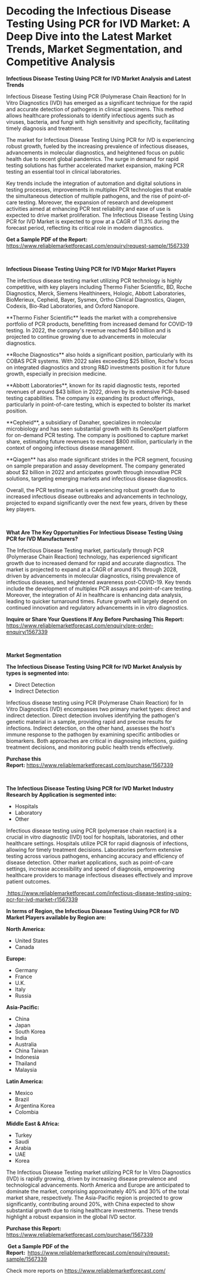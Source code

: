 <p><h1>Decoding the Infectious Disease Testing Using PCR for IVD Market: A Deep Dive into the Latest Market Trends, Market Segmentation, and Competitive Analysis</h1></p><p><strong>Infectious Disease Testing Using PCR for IVD Market Analysis and Latest Trends</strong></p>
<p><p>Infectious Disease Testing Using PCR (Polymerase Chain Reaction) for In Vitro Diagnostics (IVD) has emerged as a significant technique for the rapid and accurate detection of pathogens in clinical specimens. This method allows healthcare professionals to identify infectious agents such as viruses, bacteria, and fungi with high sensitivity and specificity, facilitating timely diagnosis and treatment.</p><p>The market for Infectious Disease Testing Using PCR for IVD is experiencing robust growth, fueled by the increasing prevalence of infectious diseases, advancements in molecular diagnostics, and heightened focus on public health due to recent global pandemics. The surge in demand for rapid testing solutions has further accelerated market expansion, making PCR testing an essential tool in clinical laboratories.</p><p>Key trends include the integration of automation and digital solutions in testing processes, improvements in multiplex PCR technologies that enable the simultaneous detection of multiple pathogens, and the rise of point-of-care testing. Moreover, the expansion of research and development activities aimed at enhancing PCR test reliability and ease of use is expected to drive market proliferation. The Infectious Disease Testing Using PCR for IVD Market is expected to grow at a CAGR of 11.3% during the forecast period, reflecting its critical role in modern diagnostics.</p></p>
<p><strong>Get a Sample PDF of the Report:&nbsp;</strong> <a href="https://www.reliablemarketforecast.com/enquiry/request-sample/1567339?utm_campaign=2299&utm_medium=2&utm_source=Github&utm_content=ia&utm_term=23032025&utm_id=infectious-disease-testing-using-pcr-for-ivd">https://www.reliablemarketforecast.com/enquiry/request-sample/1567339</a></p>
<p>&nbsp;</p>
<p><strong>Infectious Disease Testing Using PCR for IVD Major Market Players</strong></p>
<p><p>The infectious disease testing market utilizing PCR technology is highly competitive, with key players including Thermo Fisher Scientific, BD, Roche Diagnostics, Merck, Siemens Healthineers, Hologic, Abbott Laboratories, BioMerieux, Cepheid, Bayer, Sysmex, Ortho Clinical Diagnostics, Qiagen, Codexis, Bio-Rad Laboratories, and Oxford Nanopore.</p><p>**Thermo Fisher Scientific** leads the market with a comprehensive portfolio of PCR products, benefitting from increased demand for COVID-19 testing. In 2022, the company's revenue reached $40 billion and is projected to continue growing due to advancements in molecular diagnostics.</p><p>**Roche Diagnostics** also holds a significant position, particularly with its COBAS PCR systems. With 2022 sales exceeding $25 billion, Roche's focus on integrated diagnostics and strong R&D investments position it for future growth, especially in precision medicine.</p><p>**Abbott Laboratories**, known for its rapid diagnostic tests, reported revenues of around $43 billion in 2022, driven by its extensive PCR-based testing capabilities. The company is expanding its product offerings, particularly in point-of-care testing, which is expected to bolster its market position.</p><p>**Cepheid**, a subsidiary of Danaher, specializes in molecular microbiology and has seen substantial growth with its GeneXpert platform for on-demand PCR testing. The company is positioned to capture market share, estimating future revenues to exceed $800 million, particularly in the context of ongoing infectious disease management.</p><p>**Qiagen** has also made significant strides in the PCR segment, focusing on sample preparation and assay development. The company generated about $2 billion in 2022 and anticipates growth through innovative PCR solutions, targeting emerging markets and infectious disease diagnostics.</p><p>Overall, the PCR testing market is experiencing robust growth due to increased infectious disease outbreaks and advancements in technology, projected to expand significantly over the next few years, driven by these key players.</p></p>
<p>&nbsp;</p>
<p><strong>What Are The Key Opportunities For Infectious Disease Testing Using PCR for IVD Manufacturers?</strong></p>
<p><p>The Infectious Disease Testing market, particularly through PCR (Polymerase Chain Reaction) technology, has experienced significant growth due to increased demand for rapid and accurate diagnostics. The market is projected to expand at a CAGR of around 8% through 2028, driven by advancements in molecular diagnostics, rising prevalence of infectious diseases, and heightened awareness post-COVID-19. Key trends include the development of multiplex PCR assays and point-of-care testing. Moreover, the integration of AI in healthcare is enhancing data analysis, leading to quicker turnaround times. Future growth will largely depend on continued innovation and regulatory advancements in in vitro diagnostics.</p></p>
<p><strong>Inquire or Share Your Questions If Any Before Purchasing This Report:</strong> <a href="https://www.reliablemarketforecast.com/enquiry/pre-order-enquiry/1567339?utm_campaign=2299&utm_medium=2&utm_source=Github&utm_content=ia&utm_term=23032025&utm_id=infectious-disease-testing-using-pcr-for-ivd">https://www.reliablemarketforecast.com/enquiry/pre-order-enquiry/1567339</a></p>
<p>&nbsp;</p>
<p><strong>Market Segmentation</strong></p>
<p><strong>The Infectious Disease Testing Using PCR for IVD Market Analysis by types is segmented into:</strong></p>
<p><ul><li>Direct Detection</li><li>Indirect Detection</li></ul></p>
<p><p>Infectious disease testing using PCR (Polymerase Chain Reaction) for In Vitro Diagnostics (IVD) encompasses two primary market types: direct and indirect detection. Direct detection involves identifying the pathogen's genetic material in a sample, providing rapid and precise results for infections. Indirect detection, on the other hand, assesses the host's immune response to the pathogen by examining specific antibodies or biomarkers. Both approaches are critical in diagnosing infections, guiding treatment decisions, and monitoring public health trends effectively.</p></p>
<p><strong>Purchase this Report:&nbsp;</strong><a href="https://www.reliablemarketforecast.com/purchase/1567339?utm_campaign=2299&utm_medium=2&utm_source=Github&utm_content=ia&utm_term=23032025&utm_id=infectious-disease-testing-using-pcr-for-ivd">https://www.reliablemarketforecast.com/purchase/1567339</a></p>
<p>&nbsp;</p>
<p><strong>The Infectious Disease Testing Using PCR for IVD Market Industry Research by Application is segmented into:</strong></p>
<p><ul><li>Hospitals</li><li>Laboratory</li><li>Other</li></ul></p>
<p><p>Infectious disease testing using PCR (polymerase chain reaction) is a crucial in vitro diagnostic (IVD) tool for hospitals, laboratories, and other healthcare settings. Hospitals utilize PCR for rapid diagnosis of infections, allowing for timely treatment decisions. Laboratories perform extensive testing across various pathogens, enhancing accuracy and efficiency of disease detection. Other market applications, such as point-of-care settings, increase accessibility and speed of diagnosis, empowering healthcare providers to manage infectious diseases effectively and improve patient outcomes.</p></p>
<p><a href="https://www.reliablemarketforecast.com/infectious-disease-testing-using-pcr-for-ivd-market-r1567339?utm_campaign=2299&utm_medium=2&utm_source=Github&utm_content=ia&utm_term=23032025&utm_id=infectious-disease-testing-using-pcr-for-ivd">&nbsp;https://www.reliablemarketforecast.com/infectious-disease-testing-using-pcr-for-ivd-market-r1567339</a></p>
<p><strong>In terms of Region, the Infectious Disease Testing Using PCR for IVD Market Players available by Region are:</strong></p>
<p>
    <p> <strong> North America: </strong>
        <ul>
            <li>United States</li>
            <li>Canada</li>
        </ul>
        </p> 
    <p> <strong> Europe: </strong>
        <ul>
            <li>Germany</li>
            <li>France</li>
            <li>U.K.</li>
            <li>Italy</li>
            <li>Russia</li>
        </ul>
        </p> 
    <p> <strong> Asia-Pacific: </strong>
        <ul>
            <li>China</li>
            <li>Japan</li>
            <li>South Korea</li>
            <li>India</li>
            <li>Australia</li>
            <li>China Taiwan</li>
            <li>Indonesia</li>
            <li>Thailand</li>
            <li>Malaysia</li>
        </ul>
        </p> 
    <p> <strong> Latin America: </strong>
        <ul>
            <li>Mexico</li>
            <li>Brazil</li>
            <li>Argentina Korea</li>
            <li>Colombia</li>
        </ul>
        </p> 
    <p> <strong> Middle East & Africa: </strong>
        <ul>
            <li>Turkey</li>
            <li>Saudi</li>
            <li>Arabia</li>
            <li>UAE</li>
            <li>Korea</li>
        </ul>
    </p>
    </p>
<p><p>The Infectious Disease Testing market utilizing PCR for In Vitro Diagnostics (IVD) is rapidly growing, driven by increasing disease prevalence and technological advancements. North America and Europe are anticipated to dominate the market, comprising approximately 40% and 30% of the total market share, respectively. The Asia-Pacific region is projected to grow significantly, contributing around 20%, with China expected to show substantial growth due to rising healthcare investments. These trends highlight a robust expansion in the global IVD sector.</p></p>
<p><strong>Purchase this Report: </strong><a href="https://www.reliablemarketforecast.com/purchase/1567339?utm_campaign=2299&utm_medium=2&utm_source=Github&utm_content=ia&utm_term=23032025&utm_id=infectious-disease-testing-using-pcr-for-ivd">https://www.reliablemarketforecast.com/purchase/1567339</a></p>
<p>&nbsp;<strong>Get a Sample PDF of the Report:&nbsp;&nbsp;</strong><a href="https://www.reliablemarketforecast.com/enquiry/request-sample/1567339?utm_campaign=2299&utm_medium=2&utm_source=Github&utm_content=ia&utm_term=23032025&utm_id=infectious-disease-testing-using-pcr-for-ivd">https://www.reliablemarketforecast.com/enquiry/request-sample/1567339</a></p>
<p><strong></strong></p>
<p>Check more reports on <a href="https://www.reliablemarketforecast.com/?utm_campaign=2299&utm_medium=2&utm_source=Github&utm_content=ia&utm_term=23032025&utm_id=infectious-disease-testing-using-pcr-for-ivd">https://www.reliablemarketforecast.com/</a></p>